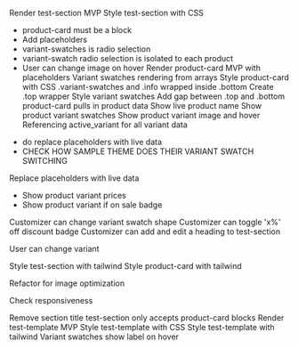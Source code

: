 <!-- # DONE -->
Render test-section MVP
Style test-section with CSS
- product-card must be a block
- Add placeholders
- variant-swatches is radio selection
- variant-swatch radio selection is isolated to each product
- User can change image on hover
Render product-card MVP with placeholders
Variant swatches rendering from arrays
Style product-card with CSS
.variant-swatches and .info wrapped inside .bottom
Create .top wrapper
Style variant swatches
Add gap between .top and .bottom
product-card pulls in product data
Show live product name
Show product variant swatches
Show product variant image and hover
Referencing active_variant for all variant data


<!-- ! WHAT WAS I DOING??? -->
- do replace placeholders with live data
- CHECK HOW SAMPLE THEME DOES THEIR VARIANT SWATCH SWITCHING

<!-- ? DOING -->
Replace placeholders with live data
- Show product variant prices
- Show product variant if on sale badge

<!-- @ PAUSED -->

<!-- TODO -->
Customizer can change variant swatch shape
Customizer can toggle 'x%' off discount badge
Customizer can add and edit a heading to test-section

User can change variant

Style test-section with tailwind
Style product-card with tailwind

Refactor for image optimization

Check responsiveness

<!-- ! BUGS -->

<!-- ? SANITY REFACTORING -->

<!-- @ BONUS -->
Remove section title
test-section only accepts product-card blocks
Render test-template MVP
Style test-template with CSS
Style test-template with tailwind
Variant swatches show label on hover